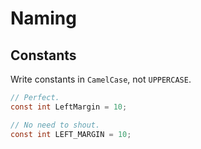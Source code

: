 # Naming

## Constants

Write constants in `CamelCase`, not `UPPERCASE`.

```csharp
// Perfect.
const int LeftMargin = 10;

// No need to shout.
const int LEFT_MARGIN = 10;
```
